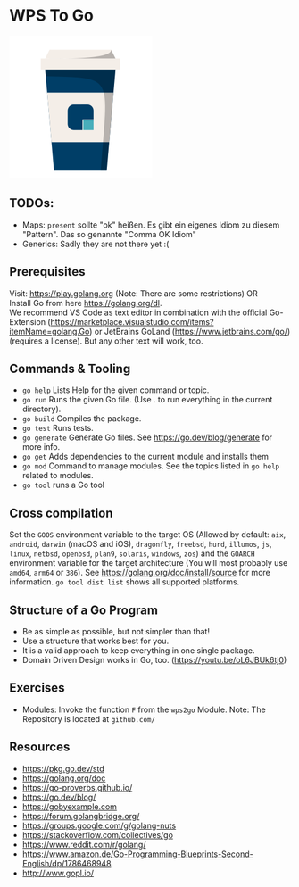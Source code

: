 # WPS To Go
![](wps2go.svg)

## TODOs:
- Maps: `present` sollte "ok" heißen. Es gibt ein eigenes Idiom zu diesem "Pattern". Das so genannte "Comma OK Idiom"
- Generics: Sadly they are not there yet :(

## Prerequisites

Visit: https://play.golang.org  (Note: There are some restrictions)
OR  
Install Go from here https://golang.org/dl.  
We recommend VS Code as text editor in combination with the official Go-Extension (https://marketplace.visualstudio.com/items?itemName=golang.Go) or JetBrains GoLand (https://www.jetbrains.com/go/) (requires a license). But any other text will work, too.

## Commands & Tooling
- `go help` Lists Help for the given command or topic.
- `go run` Runs the given Go file. (Use . to run everything in the current directory).
- `go build` Compiles the package.
- `go test` Runs tests.
- `go generate` Generate Go files. See https://go.dev/blog/generate for more info.
- `go get` Adds dependencies to the current module and installs them
- `go mod` Command to manage modules. See the topics listed in `go help` related to modules.
- `go tool` runs a Go tool

## Cross compilation
Set the `GOOS` environment variable to the target OS (Allowed by default: `aix`, `android`, `darwin` (macOS and iOS), `dragonfly`, `freebsd`, `hurd`, `illumos`, `js`, `linux`, `netbsd`, `openbsd`, `plan9`,  `solaris`, `windows`, `zos`) and the `GOARCH` environment variable for the target architecture (You will most probably use `amd64`, `arm64` or `386`). See https://golang.org/doc/install/source for more information. `go tool dist list` shows all supported platforms.

## Structure of a Go Program
- Be as simple as possible, but not simpler than that!
- Use a structure that works best for you.
- It is a valid approach to keep everything in one single package.
- Domain Driven Design works in Go, too. (https://youtu.be/oL6JBUk6tj0)

## Exercises
- Modules: Invoke the function `F` from the `wps2go` Module. Note: The Repository is located at `github.com/`

## Resources
- https://pkg.go.dev/std
- https://golang.org/doc
- https://go-proverbs.github.io/
- https://go.dev/blog/
- https://gobyexample.com
- https://forum.golangbridge.org/
- https://groups.google.com/g/golang-nuts
- https://stackoverflow.com/collectives/go
- https://www.reddit.com/r/golang/
- https://www.amazon.de/Go-Programming-Blueprints-Second-English/dp/1786468948
- http://www.gopl.io/
